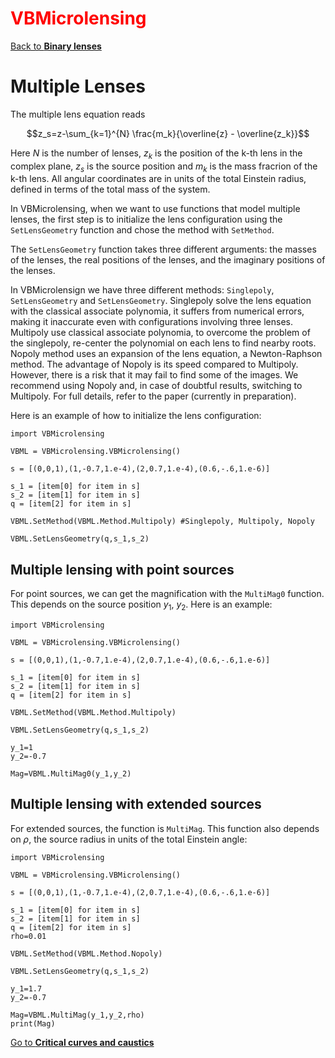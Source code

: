 # <span style="color:red">VBMicrolensing</span>

[Back to **Binary lenses**](SingleLenses.md)


# Multiple Lenses

The multiple lens equation reads

$$z_s=z-\sum_{k=1}^{N} \frac{m_k}{\overline{z} - \overline{z_k}}$$

Here $N$ is the number of lenses, $z_k$ is the position of the k-th lens in the complex plane, $z_s$ is the source position and $m_k$ is the mass fracrion of the k-th lens. All angular coordinates are in units of the total Einstein radius, defined in terms of the total mass of the system.

In VBMicrolensing, when we want to use functions that model multiple lenses, the first step is to initialize the lens configuration using the `SetLensGeometry` function and chose the method with `SetMethod`.

The `SetLensGeometry` function takes three different arguments: the masses of the lenses, the real positions of the lenses, and the imaginary positions of the lenses. 

In VBMicrolensign we have three different methods: `Singlepoly`, `SetLensGeometry` and `SetLensGeometry`.
Singlepoly solve the lens equation with the classical associate polynomia, it suffers from numerical errors, making it inaccurate even with configurations involving three lenses.
Multipoly use classical associate polynomia, to overcome the problem of the singlepoly, re-center the polynomial on each lens to find nearby roots.
Nopoly method uses an expansion of the lens equation, a Newton-Raphson method. The advantage of Nopoly is its speed compared to Multipoly. However, there is a risk that it may fail to find some of the images. We recommend using Nopoly and, in case of doubtful results, switching to Multipoly.
For full details, refer to the paper (currently in preparation).

Here is an example of how to initialize the lens configuration:

```
import VBMicrolensing

VBML = VBMicrolensing.VBMicrolensing()

s = [(0,0,1),(1,-0.7,1.e-4),(2,0.7,1.e-4),(0.6,-.6,1.e-6)] 

s_1 = [item[0] for item in s]
s_2 = [item[1] for item in s]
q = [item[2] for item in s]

VBML.SetMethod(VBML.Method.Multipoly) #Singlepoly, Multipoly, Nopoly

VBML.SetLensGeometry(q,s_1,s_2)

```

## Multiple lensing with point sources

For point sources, we can get the magnification with the `MultiMag0` function. This depends on  the source position $y_1$, $y_2$. Here is an example:

```
import VBMicrolensing

VBML = VBMicrolensing.VBMicrolensing()

s = [(0,0,1),(1,-0.7,1.e-4),(2,0.7,1.e-4),(0.6,-.6,1.e-6)] 

s_1 = [item[0] for item in s]
s_2 = [item[1] for item in s]
q = [item[2] for item in s]

VBML.SetMethod(VBML.Method.Multipoly)

VBML.SetLensGeometry(q,s_1,s_2)

y_1=1
y_2=-0.7

Mag=VBML.MultiMag0(y_1,y_2)
```

## Multiple lensing with extended sources

For extended sources, the function is `MultiMag`. This function also depends on $\rho$, the source radius in units of the total Einstein angle:

```
import VBMicrolensing

VBML = VBMicrolensing.VBMicrolensing()

s = [(0,0,1),(1,-0.7,1.e-4),(2,0.7,1.e-4),(0.6,-.6,1.e-6)] 

s_1 = [item[0] for item in s]
s_2 = [item[1] for item in s]
q = [item[2] for item in s]
rho=0.01

VBML.SetMethod(VBML.Method.Nopoly)

VBML.SetLensGeometry(q,s_1,s_2)

y_1=1.7
y_2=-0.7

Mag=VBML.MultiMag(y_1,y_2,rho)
print(Mag)

```

[Go to **Critical curves and caustics**](CriticalCurvesAndCaustics.md)